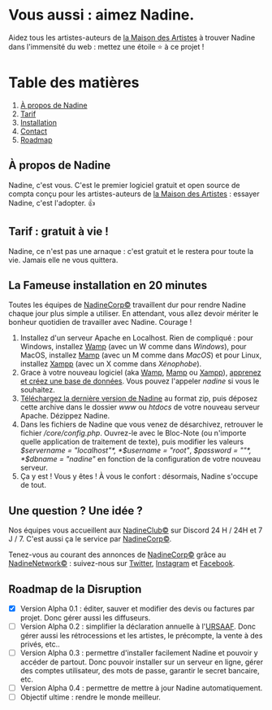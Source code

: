 # Vous aussi : aimez Nadine.

Aidez tous les artistes-auteurs de [la Maison des Artistes](https://www.lamaisondesartistes.fr/) à trouver Nadine dans l'immensité du web : mettez une étoile ⭐ à ce projet !

# Table des matières
1. [À propos de Nadine](#à-propos-de-Nadine)
1. [Tarif](#tarif-:-gratuit-à-vie-)
1. [Installation](#la-fameuse-installation-en-20-minutes)
1. [Contact](#une-question-?-une-idée-?)
1. [Roadmap](#roadmap-de-la-disruption)


## À propos de Nadine

Nadine, c'est vous. C'est le premier logiciel gratuit et open source de compta conçu pour les artistes-auteurs de [la Maison des Artistes](https://www.lamaisondesartistes.fr/) : essayer Nadine, c'est l'adopter. 👍

## Tarif : gratuit à vie !

Nadine, ce n'est pas une arnaque : c'est gratuit et le restera pour toute la vie. Jamais elle ne vous quittera.

## La Fameuse installation en 20 minutes

Toutes les équipes de [NadineCorp©](http://nadinecorp.net/) travaillent dur pour rendre Nadine chaque jour plus simple a utiliser. En attendant, vous allez devoir mériter le bonheur quotidien de travailler avec Nadine. Courage !

1. Installez d'un serveur Apache en Localhost. Rien de compliqué : pour Windows, installez [Wamp](https://www.wampserver.com/) (avec un W comme dans *Windows*), pour MacOS, installez [Mamp](https://www.mamp.info/en/downloads/) (avec un M comme dans *MacOS*) et pour Linux, installez [Xampp](https://www.apachefriends.org/fr/index.html) (avec un X comme dans *Xénophobe*).
1. Grace à votre nouveau logiciel (aka [Wamp](https://www.wampserver.com/), [Mamp](https://www.mamp.info/en/downloads/) ou [Xampp](https://www.apachefriends.org/fr/index.html)), [apprenez et créez une base de données](https://www.google.com/search?q=comment+cr%C3%A9er+une+base+de+donn%C3%A9e+avec+wamp). Vous pouvez l'appeler *nadine* si vous le souhaitez.
1. [Téléchargez la dernière version de Nadine](https://github.com/Nadine-Corp/Nadine/archive/main.zip) au format zip, puis déposez cette archive dans le dossier *www* ou *htdocs* de votre nouveau serveur Apache. Dézippez Nadine.
1. Dans les fichiers de Nadine que vous venez de désarchivez, retrouver le fichier */core/config.php*. Ouvrez-le avec le Bloc-Note (ou n'importe quelle application de traitement de texte), puis modifier les valeurs  *$servername = "localhost"*, *$username = "root"*, *$password = ""*, *$dbname = "nadine"* en fonction de la configuration de votre nouveau serveur.
1. Ça y est ! Vous y êtes ! À vous le confort : désormais, Nadine s'occupe de tout.


## Une question ? Une idée ?

Nos équipes vous accueillent aux [NadineClub©](https://discord.gg/Fg2m8gvdWR) sur Discord 24 H / 24H et 7 J / 7. C'est aussi ça le service par [NadineCorp©](http://nadinecorp.net/).

Tenez-vous au courant des annonces de [NadineCorp©](http://nadinecorp.net/) grâce au [NadineNetwork©](https://lnk.bio/nadinecorp) : suivez-nous sur [Twitter](https://twitter.com/NadineCorp), [Instagram](https://www.instagram.com/nadinecorpofficiel/) et [Facebook](https://www.facebook.com/NadineCorpOfficiel).


## Roadmap de la Disruption

- [x] Version Alpha 0.1 : éditer, sauver et modifier des devis ou factures par projet. Donc gérer aussi les diffuseurs.
- [ ] Version Alpha 0.2 : simplifier la déclaration annuelle à l'[URSAAF](https://www.artistes-auteurs.urssaf.fr/). Donc gérer aussi les rétrocessions et les artistes, le précompte, la vente à des privés, etc..
- [ ] Version Alpha 0.3 : permettre d'installer facilement Nadine et pouvoir y accéder de partout. Donc pouvoir installer sur un serveur en ligne, gérer des comptes utilisateur, des mots de passe, garantir le secret bancaire, etc.
- [ ] Version Alpha 0.4 : permettre de mettre à jour Nadine automatiquement.
- [ ] Objectif ultime : rendre le monde meilleur.

